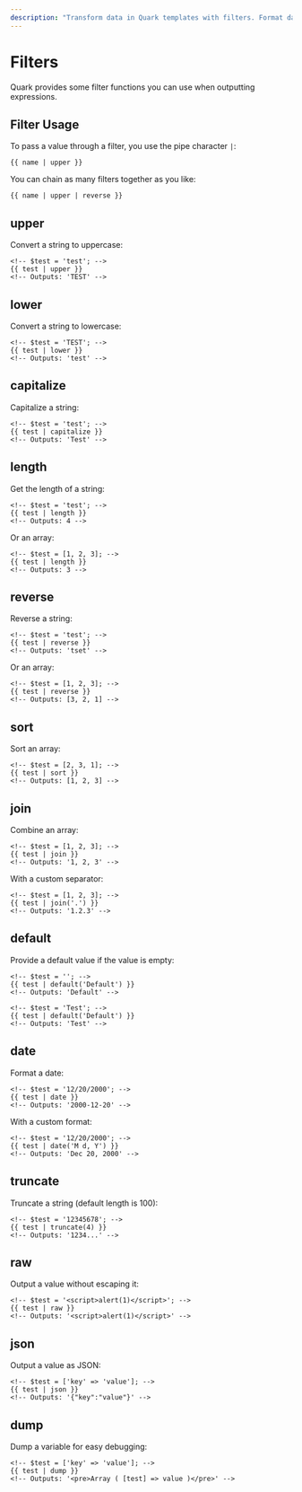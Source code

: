 ```yaml
---
description: "Transform data in Quark templates with filters. Format dates, strings, numbers, and more with clean, chainable syntax."
---
```


# Filters

Quark provides some filter functions you can use when outputting expressions.

## Filter Usage

To pass a value through a filter, you use the pipe character `|`:

```quark
{{ name | upper }}
```

You can chain as many filters together as you like:

```quark
{{ name | upper | reverse }}
```

## upper

Convert a string to uppercase:

```quark
<!-- $test = 'test'; -->
{{ test | upper }}
<!-- Outputs: 'TEST' -->
```

## lower

Convert a string to lowercase:

```quark
<!-- $test = 'TEST'; -->
{{ test | lower }}
<!-- Outputs: 'test' -->
```

## capitalize

Capitalize a string:

```quark
<!-- $test = 'test'; -->
{{ test | capitalize }}
<!-- Outputs: 'Test' -->
```

## length

Get the length of a string:

```quark
<!-- $test = 'test'; -->
{{ test | length }}
<!-- Outputs: 4 -->
```

Or an array:

```quark
<!-- $test = [1, 2, 3]; -->
{{ test | length }}
<!-- Outputs: 3 -->
```

## reverse

Reverse a string:

```quark
<!-- $test = 'test'; -->
{{ test | reverse }}
<!-- Outputs: 'tset' -->
```

Or an array:

```quark
<!-- $test = [1, 2, 3]; -->
{{ test | reverse }}
<!-- Outputs: [3, 2, 1] -->
```

## sort

Sort an array:

```quark
<!-- $test = [2, 3, 1]; -->
{{ test | sort }}
<!-- Outputs: [1, 2, 3] -->
```

## join

Combine an array:

```quark
<!-- $test = [1, 2, 3]; -->
{{ test | join }}
<!-- Outputs: '1, 2, 3' -->
```

With a custom separator:

```quark
<!-- $test = [1, 2, 3]; -->
{{ test | join('.') }}
<!-- Outputs: '1.2.3' -->
```

## default

Provide a default value if the value is empty:

```quark
<!-- $test = ''; -->
{{ test | default('Default') }}
<!-- Outputs: 'Default' -->

<!-- $test = 'Test'; -->
{{ test | default('Default') }}
<!-- Outputs: 'Test' -->
```

## date

Format a date:

```quark
<!-- $test = '12/20/2000'; -->
{{ test | date }}
<!-- Outputs: '2000-12-20' -->
```

With a custom format:

```quark
<!-- $test = '12/20/2000'; -->
{{ test | date('M d, Y') }}
<!-- Outputs: 'Dec 20, 2000' -->
```

## truncate

Truncate a string (default length is 100):

```quark
<!-- $test = '12345678'; -->
{{ test | truncate(4) }}
<!-- Outputs: '1234...' -->
```

## raw

Output a value without escaping it:

```quark
<!-- $test = '<script>alert(1)</script>'; -->
{{ test | raw }}
<!-- Outputs: '<script>alert(1)</script>' -->
```

## json

Output a value as JSON:

```quark
<!-- $test = ['key' => 'value']; -->
{{ test | json }}
<!-- Outputs: '{"key":"value"}' -->
```

## dump

Dump a variable for easy debugging:

```quark
<!-- $test = ['key' => 'value']; -->
{{ test | dump }}
<!-- Outputs: '<pre>Array ( [test] => value )</pre>' -->
```
